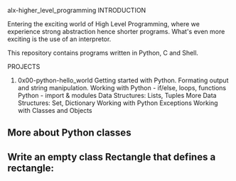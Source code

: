 alx-higher_level_programming
INTRODUCTION

Entering the exciting world of High Level Programming, where we experience strong abstraction hence shorter programs. What's even more exciting is the use of an interpretor.

This repository contains programs written in Python, C and Shell.

PROJECTS

1. 0x00-python-hello_world
Getting started with Python. Formating output and string manipulation.
Working with Python - if/else, loops, functions
Python - import & modules
Data Structures: Lists, Tuples
More Data Structures: Set, Dictionary
Working with Python Exceptions
Working with Classes and Objects
## More about Python classes
## Write an empty class Rectangle that defines a rectangle:

